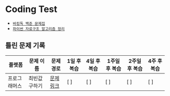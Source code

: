# Coding Test

- [`바킹독 백준 문제집`](https://github.com/JasonSong97/basic-algo-lecture/blob/master/workbook.md)
- [`파이썬 자료구조 알고리즘 정리`](https://boatneck-domain-5b9.notion.site/12877e994f0b809db610dc63aeb15287)

## 틀린 문제 기록

| 플랫폼 | 문제 이름| 문제 경로 | 1일 후 복습 | 4일 후 복습 | 1주일 후 복습 | 2주일 후 복습 | 4주 후 복습|
|-------------|----------------------|----------------------------------------------|---------------|---------------|-----------------|-----------------|---------------|
| 프로그래머스 | 최빈값 구하기 | [문제 링크](https://school.programmers.co.kr/learn/courses/30/lessons/120812) | [ ] | [ ] | [ ] | [ ] | [ ] |
